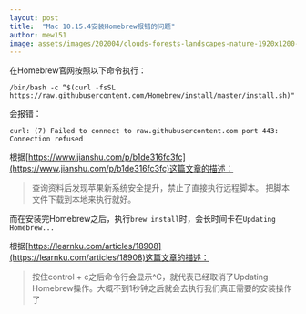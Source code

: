 ```yaml
---
layout: post
title:  "Mac 10.15.4安装Homebrew报错的问题"
author: mew151
image: assets/images/202004/clouds-forests-landscapes-nature-1920x1200-wallpaper.jpg
---
```

在Homebrew官网按照以下命令执行：

```shell
/bin/bash -c “$(curl -fsSL https://raw.githubusercontent.com/Homebrew/install/master/install.sh)"
```

会报错：

```shell
curl: (7) Failed to connect to raw.githubusercontent.com port 443: Connection refused
```

根据[https://www.jianshu.com/p/b1de316fc3fc](https://www.jianshu.com/p/b1de316fc3fc)这篇文章的描述：
>  查询资料后发现苹果新系统安全提升，禁止了直接执行远程脚本。 把脚本文件下载到本地来执行就好。

而在安装完Homebrew之后，执行`brew install`时，会长时间卡在`Updating Homebrew...`

根据[https://learnku.com/articles/18908](https://learnku.com/articles/18908)这篇文章的描述：
>  按住control + c之后命令行会显示^C，就代表已经取消了Updating Homebrew操作。大概不到1秒钟之后就会去执行我们真正需要的安装操作了